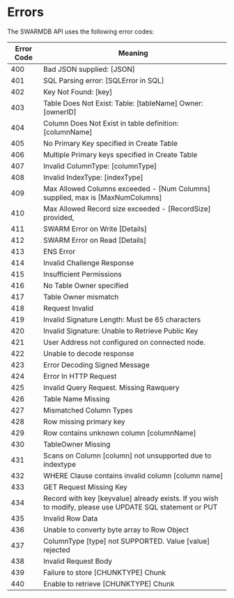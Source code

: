 # Errors

The SWARMDB API uses the following error codes:

Error Code | Meaning
---------- | -------
400	| Bad JSON supplied: [JSON]
401	| SQL Parsing error: [SQLError in SQL]
402	| Key Not Found: [key]
403	| Table Does Not Exist:  Table: [tableName] Owner: [ownerID]
404	| Column Does Not Exist in table definition: [columnName]
405	| No Primary Key specified in Create Table
406	| Multiple Primary keys specified in Create Table
407	| Invalid ColumnType: [columnType]
408	| Invalid IndexType: [indexType]
409	| Max Allowed Columns exceeded - [Num Columns] supplied, max is [MaxNumColumns]
410	| Max Allowed Record size exceeded - [RecordSize] provided, 
411	| SWARM Error on Write [Details]
412	| SWARM Error on Read [Details]
413	| ENS Error 
414	| Invalid Challenge Response
415	| Insufficient Permissions
416	| No Table Owner specified
417	| Table Owner mismatch
418	| Request Invalid
419	| Invalid Signature Length: Must be 65 characters
420	| Invalid Signature: Unable to Retrieve Public Key
421	| User Address not configured on connected node.
422	| Unable to decode response
423	| Error Decoding Signed Message
424	| Error In HTTP Request
425	| Invalid Query Request. Missing Rawquery
426	| Table Name Missing
427	| Mismatched Column Types
428	| Row missing primary key
429	| Row contains unknown column [columnName]
430	| TableOwner Missing
431	| Scans on Column [column] not unsupported due to indextype
432	| WHERE Clause contains invalid column [column name]
433	| GET Request Missing Key
434	| Record with key [keyvalue] already exists. If you wish to modify, please use UPDATE SQL statement or PUT
435	| Invalid Row Data
436	| Unable to converty byte array to Row Object
437	| ColumnType [type] not SUPPORTED. Value [value] rejected
438	| Invalid Request Body
439	| Failure to store [CHUNKTYPE] Chunk
440	| Enable to retrieve [CHUNKTYPE] Chunk